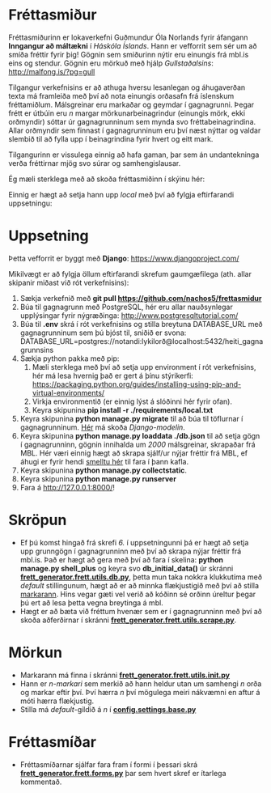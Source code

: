 # Fréttasmiður

Fréttasmiðurinn er lokaverkefni Guðmundur Óla Norlands fyrir áfangann **Inngangur að máltækni** í *Háskóla Íslands*. Hann er vefforrit sem sér um að smíða fréttir fyrir þig! Gögnin sem smiðurinn nýtir eru einungis frá mbl.is eins og stendur. Gögnin eru mörkuð með hjálp *Gullstaðalsins*: http://malfong.is/?pg=gull

Tilgangur verkefnisins er að athuga hversu lesanlegan og áhugaverðan texta má framleiða með því að nota einungis orðasafn frá íslenskum fréttamiðlum. Málsgreinar eru markaðar og geymdar í gagnagrunni. Þegar frétt er útbúin eru *n* margar mörkunarbeinagrindur (einungis mörk, ekki orðmyndir) sóttar úr gagnagrunninum sem mynda svo fréttabeinagrindina. Allar orðmyndir sem finnast í gagnagrunninum eru því næst nýttar og valdar slembið til að fylla upp í beinagrindina fyrir hvert og eitt mark.

Tilgangurinn er vissulega einnig að hafa gaman, þar sem án undantekninga verða fréttirnar mjög svo súrar og samhengislausar.

Ég mæli sterklega með að skoða fréttasmiðinn í skýinu hér:

Einnig er hægt að setja hann upp *local* með því að fylgja eftirfarandi uppsetningu:

# Uppsetning

Þetta vefforrit er byggt með **Django**: https://www.djangoproject.com/

Mikilvægt er að fylgja öllum eftirfarandi skrefum gaumgæfilega (ath. allar skipanir miðast við rót verkefnisins):

1. Sækja verkefnið með **git pull https://github.com/nachos5/frettasmidur**
2. Búa til gagnagrunn með PostgreSQL, hér eru allar nauðsynlegar upplýsingar fyrir nýgræðinga: http://www.postgresqltutorial.com/
3. Búa til **.env** skrá í rót verkefnisins og stilla breytuna DATABASE_URL með gagnagrunninum sem þú bjóst til, sniðið er svona: DATABASE_URL=postgres://notandi:lykilorð@localhost:5432/heiti_gagnagrunnsins
4. Sækja python pakka með pip:
    1. Mæli sterklega með því að setja upp environment í rót verkefnisins, hér má lesa hvernig það er gert á þínu stýrikerfi: https://packaging.python.org/guides/installing-using-pip-and-virtual-environments/
    2. Virkja environmentið (er einnig lýst á slóðinni hér fyrir ofan).
    3. Keyra skipunina **pip install -r ./requirements/local.txt**
5. Keyra skipunina **python manage.py migrate** til að búa til töflurnar í gagnagrunninum. [Hér](https://github.com/nachos5/frettasmidur/blob/master/frett_generator/frett/models.py) má skoða *Django-modelin*.
6. Keyra skipunina **python manage.py loaddata ./db.json** til að setja gögn í gagnagrunninn, gögnin innihalda um *2000* málsgreinar, skrapaðar frá MBL. Hér væri einnig hægt að skrapa sjálf/ur nýjar fréttir frá MBL, ef áhugi er fyrir hendi [smelltu hér](#skröpun) til fara í þann kafla.
7. Keyra skipunina **python manage.py collectstatic**.
8. Keyra skipunina **python manage.py runserver**
9. Fara á http://127.0.0.1:8000/!

# Skröpun
* Ef þú komst hingað frá skrefi *6.* í uppsetningunni þá er hægt að setja upp grunngögn í gagnagrunninn með því að skrapa nýjar fréttir frá mbl.is. Það er hægt að gera með því að fara í skelina: **python manage.py shell_plus** og keyra svo **db_initial_data()** úr skránni [**frett_generator.frett.utils.db.py**](https://github.com/nachos5/frettasmidur/blob/master/frett_generator/frett/utils/db.py), þetta mun taka nokkra klukkutíma með *default* stillingunum, hægt að er að minnka flækjustigið með því að stilla [markarann](#mörkun). Hins vegar gæti vel verið að kóðinn sé orðinn úreltur þegar þú ert að lesa þetta vegna breytinga á mbl.
* Hægt er að bæta við fréttum hvenær sem er í gagnagrunninn með því að skoða aðferðirnar í skránni [**frett_generator.frett.utils.scrape.py**](https://github.com/nachos5/frettasmidur/blob/master/frett_generator/frett/utils/scrape.py).

# Mörkun
* Markarann má finna í skránni [**frett_generator.frett.utils.__init__.py**](https://github.com/nachos5/frettasmidur/blob/master/frett_generator/frett/utils/__init__.py)
* Hann er *n-markari* sem merkið að hann heldur utan um samhengi *n* orða og markar eftir því. Því hærra *n* því mögulega meiri nákvæmni en aftur á móti hærra flækjustig.
* Stilla má *default*-gildið á *n* í [**config.settings.base.py**](https://github.com/nachos5/frettasmidur/blob/master/config/settings/base.py)

# Fréttasmíðar
* Fréttasmíðarnar sjálfar fara fram í formi í þessari skrá [**frett_generator.frett.forms.py**](https://github.com/nachos5/frettasmidur/blob/master/frett_generator/frett/forms.py) þar sem hvert skref er ítarlega kommentað.